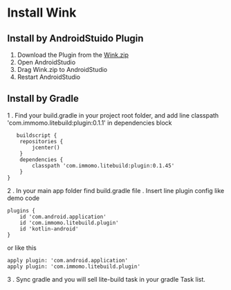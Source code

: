 # Install Wink

## Install by AndroidStuido Plugin
1. Download the Plugin from the [Wink.zip](https://s.momocdn.com/s1/u/dcehhhadi/Wink-0.0.1.zip)
2. Open AndroidStudio 
3. Drag Wink.zip to AndroidStudio 
4. Restart AndroidStudio


## Install by Gradle
1 . Find your build.gradle in your project root folder, and add line classpath 'com.immomo.litebuild:plugin:0.1.1' in dependencies block
```
   buildscript {
    repositories {
        jcenter()
    }
    dependencies {
        classpath 'com.immomo.litebuild:plugin:0.1.45'
    }
}
```
2 . In your main app folder find build.gradle file . Insert line plugin config like demo code
```
plugins {
    id 'com.android.application'
    id 'com.immomo.litebuild.plugin'
    id 'kotlin-android'
}
```
or like this 

    apply plugin: 'com.android.application'
    apply plugin: 'com.immomo.litebuild.plugin'

3 . Sync gradle and you will sell lite-build task in your gradle Task list.